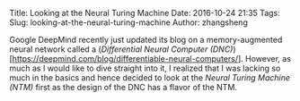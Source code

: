 Title: Looking at the Neural Turing Machine
Date: 2016-10-24 21:35
Tags:
Slug: looking-at-the-neural-turing-machine
Author: zhangsheng

Google DeepMind recently just updated its blog on a memory-augmented neural network
called a (*Differential Neural Computer (DNC)*)[https://deepmind.com/blog/differentiable-neural-computers/].
However, as much as I would like to dive straight into it, I realized that I was
lacking so much in the basics and hence decided to look at the *Neural Turing
Machine (NTM)* first as the design of the DNC has a flavor of the NTM.
